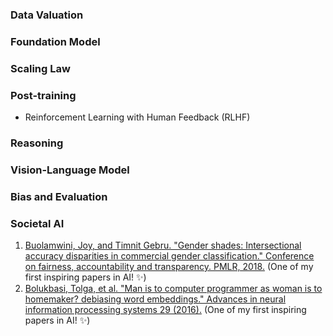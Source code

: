 ### Data Valuation


### Foundation Model


### Scaling Law


### Post-training
- Reinforcement Learning with Human Feedback (RLHF)


### Reasoning


### Vision-Language Model


### Bias and Evaluation


### Societal AI
1. [Buolamwini, Joy, and Timnit Gebru. "Gender shades: Intersectional accuracy disparities in commercial gender classification." Conference on fairness, accountability and transparency. PMLR, 2018.](https://proceedings.mlr.press/v81/buolamwini18a/buolamwini18a.pdf) (One of my first inspiring papers in AI! ✨)
2. [Bolukbasi, Tolga, et al. "Man is to computer programmer as woman is to homemaker? debiasing word embeddings." Advances in neural information processing systems 29 (2016).](https://arxiv.org/abs/1607.06520) (One of my first inspiring papers in AI! ✨)
